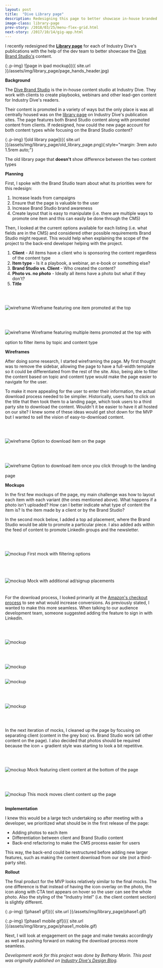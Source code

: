 ```yaml
---
layout: post
title:  "Dive Library page"
description: Redesigning this page to better showcase in-house branded content
image-class: library-page
prev-story: /2018/03/25/menu-flex-grid.html
next-story: /2017/10/14/gig-app.html
---
```


I recently redesigned the **[Library page](https://www.biopharmadive.com/library/)** for each of Industry Dive's publications with the help of the dev team to better showcase the [Dive Brand Studio's](https://www.industrydive.com/brandstudio/) content.

{:.p-img}
![page in ipad mockup]({{ site.url }}/assets/img/library_page/page_hands_header.jpg)

**Background**

The [Dive Brand Studio](https://www.industrydive.com/brandstudio/) is the in-house content studio at Industry Dive. They work with clients to create playbooks, webinars and other lead-gen content for Industry Dive's readers. 

Their content is promoted in a variety of ways but the only place is was all centrally housed was on the [library page](https://www.constructiondive.com/library/) on Industry Dive's publication sites. The page features both Brand Studio content along with promoted content from clients. If redesigned, how could the new page account for both content types while focusing on the Brand Studio content?

{:.p-img}
![old library page]({{ site.url }}/assets/img/library_page/old_library_page.png){:style="margin: 3rem auto 1.5rem auto;"}

<span class="help-text" style="margin-bottom: 3rem;">The old library page that <strong>doesn't</strong> show difference between the two content types</span>

**Planning**

First, I spoke with the Brand Studio team about what its priorities were for this redesign:
1. Increase leads from campaigns
2. Ensure that the page is valuable to the user
3. Increase Brand Studio brand awareness
4. Create layout that is easy to manipulate (i.e. there are multiple ways to promote one item and this can easily be done through the CMS)

Then, I looked at the current options available for each listing (i.e. what fields are in the CMS) and considered other possible requirements Brand Studio might request. This would help when explaining the scope of the project to the back-end developer helping with the project. 
1. **Client** - All items have a client who is sponsoring the content regardless of the content type
2. **Item type** - Is it a playbook, a webinar, an e-book or something else?
3. **Brand Studio vs. Client** - Who created the content? 
4. **Photo vs. no photo** - Ideally all items have a photo but what if they don't?
5. **Title** 

<div class="img-flex-wrapper">
	<div class="img-flex-50">
		<img style="margin: 3rem auto 1rem auto;" src="{{ site.url }}/assets/img/library_page/wireframe1.jpg" alt="wireframe" /> 
		<span class="help-text">Wireframe featuring one item promoted at the top</span>
	</div>
	<div class="img-flex-50">
		<img style="margin: 3rem auto 1rem auto;" src="{{ site.url }}/assets/img/library_page/wireframe2.jpg" alt="wireframe" /> 
		<span class="help-text">Wireframe featuring multiple items promoted at the top with option to filter items by topic and content type</span>
	</div>
</div>

**Wireframes**

After doing some research, I started wireframing the page. My first thought was to remove the sidebar, allowing the page to have a full-width template so it could be differentiated from the rest of the site. Also, being able to filter the content based on topic and content type would make the page easier to navigate for the user.

To make it more appealing for the user to enter their information, the actual download process needed to be simpiler. Historically, users had to click on the title that then took them to a landing page, which took users to a third party site to download the content. Wouldn't it be easier to have it all hosted on our site? I knew some of these ideas would get shot down for the MVP but I wanted to sell the vision of easy-to-download content. 

<div class="img-flex-wrapper">
	<div class="img-flex-50">
		<img style="margin: 3rem auto 1rem auto;" src="{{ site.url }}/assets/img/library_page/wireframe3.jpg" alt="wireframe" /> 
		<span class="help-text">Option to download item on the page</span>
	</div>
	<div class="img-flex-50">
		<img style="margin: 3rem auto 1rem auto;" src="{{ site.url }}/assets/img/library_page/wireframe4.jpg" alt="wireframe" /> 
		<span class="help-text">Option to download item once you click through to the landing page</span>
	</div>
</div>

**Mockups**

In the first few mockups of the page, my main challenge was how to layout each item with each variant (the ones mentioned above). What happens if a photo isn't uploaded? How can I better indicate what type of content the item is? Is the item made by a client or by the Brand Studio? 

In the second mock below, I added a top ad placement, where the Brand Studio would be able to promote a particular piece. I also added ads within the feed of content to promote LinkedIn groups and the newsletter. 

<div class="img-flex-wrapper">
	<div class="img-flex-50">
		<img style="margin: 3rem auto 1.5rem auto;" src="{{ site.url }}/assets/img/library_page/mock1.jpg" alt="mockup" /> 
		<span class="help-text">First mock with filtering options</span>
	</div>
	<div class="img-flex-50">
		<img style="margin: 3rem auto 1.5rem auto;" src="{{ site.url }}/assets/img/library_page/mock2.jpg" alt="mockup" /> 
		<span class="help-text">Mock with additional ad/signup placements</span>
	</div>
</div>

For the download process, I looked primarily at the [Amazon's checkout process](https://www.smashingmagazine.com/2013/03/designing-a-better-mobile-checkout-process/) to see what would increase conversions. As previously stated, I wanted to make this more seamless. When talking to our audience development team, someone suggested adding the feature to sign in with LinkedIn. 

<div class="img-flex-wrapper">
	<div class="img-flex-50">
		<img style="margin: 3rem auto 1rem auto;" src="{{ site.url }}/assets/img/library_page/mock_pop_1.jpg" alt="mockup" /> 
	</div>
	<div class="img-flex-50">
		<img style="margin: 3rem auto 1rem auto;" src="{{ site.url }}/assets/img/library_page/mock_pop_2.jpg" alt="mockup" /> 
	</div>
	<div class="img-flex-50">
		<img style="margin: 1rem auto 3rem auto;" src="{{ site.url }}/assets/img/library_page/mock_pop_3.jpg" alt="mockup" /> 
	</div>
	<div class="img-flex-50">
		<img style="margin: 1rem auto 3rem auto;" src="{{ site.url }}/assets/img/library_page/mock_pop_4.jpg" alt="mockup" /> 
	</div>
</div>

In the next iteration of mocks, I cleaned up the page by focusing on separating client (content in the grey box) vs. Brand Studio work (all other content on the page). I also decided that photos should be required because the icon + gradient style was starting to look a bit repetitive. 

<div class="img-flex-wrapper">
	<div class="img-flex-50">
		<img style="margin: 3rem auto 1rem auto;" src="{{ site.url }}/assets/img/library_page/mock3.jpg" alt="mockup" /> 
		<span class="help-text">Mock featuring client content at the bottom of the page</span>
	</div>
	<div class="img-flex-50">
		<img style="margin: 3rem auto 1rem auto;" src="{{ site.url }}/assets/img/library_page/mock4.jpg" alt="mockup" /> 
		<span class="help-text">This mock moves client content up the page</span>
	</div>
</div>

**Implementation**

I knew this would be a large tech undertaking so after meeting with a developer, we prioritized what should be in the first release of the page: 

* Adding photos to each item
* Differentiation between client and Brand Studio content 
* Back-end refactoring to make the CMS process easier for users

This way, the back-end could be restructured before adding new larger features, such as making the content download from our site (not a third-party site). 

**Rollout**

The final product for the MVP looks relatively similar to the final mocks. The one difference is that instead of having the icon overlay on the photo, the icon along with CTA text appears on hover so the user can see the whole photo. Also the styling of the "Industry Intel" (i.e. the client content section) is slightly different. 

{:.p-img}
![phase1 gif]({{ site.url }}/assets/img/library_page/phase1.gif)

{:.p-img}
![phase1 mobile gif]({{ site.url }}/assets/img/library_page/phase1_mobile.gif)

Next, I will look at engagement on the page and make tweaks accordingly as well as pushing forward on making the download process more seamless.

_Development work for this project was done by Bethany Morin. This post was originally published on [Industry Dive's Design Blog](http://design.industrydive.com/)._

